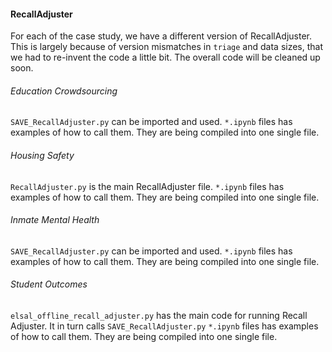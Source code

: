 #### RecallAdjuster
For each of the case study, we have a different version of RecallAdjuster. This is largely because of version mismatches in `triage` and data sizes, that we had to re-invent the code a little bit. The overall code will be cleaned up soon.

###### Education Crowdsourcing
`SAVE_RecallAdjuster.py` can be imported and used.
`*.ipynb` files has examples of how to call them. They are being compiled into one single file.

###### Housing Safety
`RecallAdjuster.py` is the main RecallAdjuster file.
`*.ipynb` files has examples of how to call them. They are being compiled into one single file.

###### Inmate Mental Health
`SAVE_RecallAdjuster.py` can be imported and used.
`*.ipynb` files has examples of how to call them. They are being compiled into one single file.

###### Student Outcomes
`elsal_offline_recall_adjuster.py` has the main code for running Recall Adjuster. It in turn calls `SAVE_RecallAdjuster.py`
`*.ipynb` files has examples of how to call them. They are being compiled into one single file.